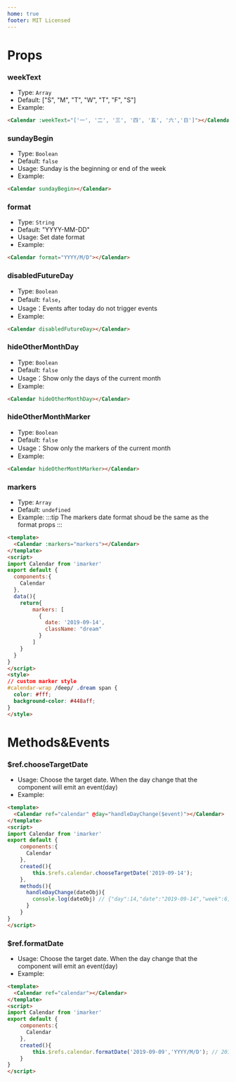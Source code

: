 ```yaml
---
home: true
footer: MIT Licensed
---
```

<template>
  <div id="calendar-wrap">
   <Calendar :markers="props.markers"/>
  </div>
</template>

<script>
import Calendar from 'vue-mark-calendar'
const date = new Date();
const year = date.getFullYear();
const month = date.getMonth() + 1;
export default {
  components:{
     Calendar
  },
  data () {
    return {
      props: {
        markers: [
          {
            date: `${year}-${month}-09`,
            className: "dream"
          },
          {
            date: `${year}-${month}-20`,
            className: "love"
          },
          {
            date: `${year}-${month}-30`,
            className: "miss"
          },
          {
            date: `${year}-${month + 1}-01`,
            className: "hope"
          }
        ]
      }
    };
  }
}
</script>
<style>
/* calendar */
#calendar-wrap {
  max-width: 414px;
  margin: auto;
  /* padding-bottom: 30px; */
  text-align: center;
  border:1px solid #f3f4f5;
}
/* marker */
/* marker style*/
#calendar-wrap /deep/ .month-switch{
  border-bottom:1px solid #f3f4f5;
  color:#232323;
  background-color:#fff;
}
#calendar-wrap /deep/ .month-switch .prev,
#calendar-wrap /deep/ .month-switch .next{
  border-color:#ccc;
}
#calendar-wrap/deep/ .love span {
  color: #fff;
  background-color: #7b1fa2;
}
#calendar-wrap /deep/ .miss span {
  color: #fff;
  background-color: #ff4081;
}

#calendar-wrap /deep/ .dream span {
  color: #fff;
  background-color: #448aff;
}

#calendar-wrap /deep/ .hope span {
  color: #fff;
  background-color: #ff5722;
}

</style>


# Props
### weekText
* Type: `Array`
* Default: ["S", "M", "T", "W", "T", "F", "S"]
* Example:
```html
<Calendar :weekText="['一', '二', '三', '四', '五', '六','日']"></Calendar>
```
### sundayBegin
* Type: `Boolean`
* Default: `false`
* Usage: Sunday is the beginning or end of the week
* Example:
```html
<Calendar sundayBegin></Calendar>
```

### format
* Type: `String`
* Default: "YYYY-MM-DD"
* Usage: Set date format
* Example:
```html
<Calendar format="YYYY/M/D"></Calendar>
```

### disabledFutureDay
* Type: `Boolean`
* Default: `false`，
* Usage：Events after today do not trigger events
* Example:
```html
<Calendar disabledFutureDay></Calendar>
```

### hideOtherMonthDay
* Type: `Boolean`
* Default: `false`
* Usage：Show only the days of the current month
* Example:
```html
<Calendar hideOtherMonthDay></Calendar>
```


### hideOtherMonthMarker
* Type: `Boolean`
* Default: `false`
* Usage：Show only the markers of the current month
* Example:
```html
<Calendar hideOtherMonthMarker></Calendar>
```

### markers
* Type: `Array`
* Default: `undefined`
* Example:
:::tip
The markers date format shoud be the same as the format props
:::
```html
<template>
  <Calendar :markers="markers"></Calendar>
</template>
<script>
import Calendar from 'imarker'
export default {
  components:{
    Calendar
  },
  data(){
    return{
        markers: [
          {
            date: '2019-09-14',
            className: "dream"
          }
        ]
    }
  }
}
</script>
<style>
// custom marker style
#calendar-wrap /deep/ .dream span {
  color: #fff;
  background-color: #448aff;
}
</style>
```
# Methods&Events

### $ref.chooseTargetDate
* Usage: Choose the target date. When the day change that the component will emit an event(day)
* Example:
```html
<template>
  <Calendar ref="calendar" @day="handleDayChange($event)"></Calendar>
</template>
<script>
import Calendar from 'imarker'
export default {
    components:{
      Calendar
    },
    created(){
        this.$refs.calendar.chooseTargetDate('2019-09-14');
    },
    methods(){
      handleDayChange(dateObj){
        console.log(dateObj) // {"day":14,"date":"2019-09-14","week":6,"isFutureDay":true}
      }
    }   
}
</script>
```

### $ref.formatDate
* Usage: Choose the target date. When the day change that the component will emit an event(day)
* Example:
```html
<template>
  <Calendar ref="calendar"></Calendar>
</template>
<script>
import Calendar from 'imarker'
export default {
    components:{
      Calendar
    },
    created(){
        this.$refs.calendar.formatDate('2019-09-09','YYYY/M/D'); // 2019/9/9
    }
}
</script>
```